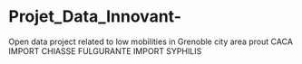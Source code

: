 # Projet_Data_Innovant-
Open data project related to low mobilities in Grenoble city area 
prout
CACA
IMPORT CHIASSE FULGURANTE
IMPORT SYPHILIS
